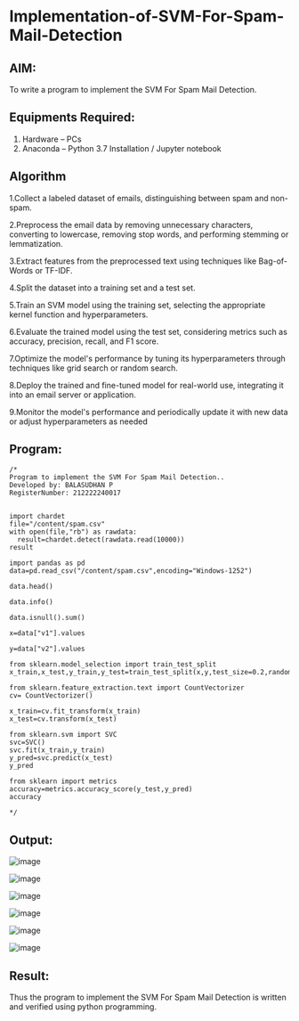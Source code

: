 # Implementation-of-SVM-For-Spam-Mail-Detection

## AIM:
To write a program to implement the SVM For Spam Mail Detection.

## Equipments Required:
1. Hardware – PCs
2. Anaconda – Python 3.7 Installation / Jupyter notebook

## Algorithm
1.Collect a labeled dataset of emails, distinguishing between spam and non-spam.

2.Preprocess the email data by removing unnecessary characters, converting to lowercase, removing stop words, and performing stemming or lemmatization.

3.Extract features from the preprocessed text using techniques like Bag-of-Words or TF-IDF.

4.Split the dataset into a training set and a test set.

5.Train an SVM model using the training set, selecting the appropriate kernel function and hyperparameters.

6.Evaluate the trained model using the test set, considering metrics such as accuracy, precision, recall, and F1 score.

7.Optimize the model's performance by tuning its hyperparameters through techniques like grid search or random search.

8.Deploy the trained and fine-tuned model for real-world use, integrating it into an email server or application.

9.Monitor the model's performance and periodically update it with new data or adjust hyperparameters as needed

## Program:
```
/*
Program to implement the SVM For Spam Mail Detection..
Developed by: BALASUDHAN P
RegisterNumber: 212222240017


import chardet
file="/content/spam.csv"
with open(file,"rb") as rawdata:
  result=chardet.detect(rawdata.read(10000))
result

import pandas as pd
data=pd.read_csv("/content/spam.csv",encoding="Windows-1252")

data.head()

data.info()

data.isnull().sum()

x=data["v1"].values

y=data["v2"].values

from sklearn.model_selection import train_test_split
x_train,x_test,y_train,y_test=train_test_split(x,y,test_size=0.2,random_state=0)

from sklearn.feature_extraction.text import CountVectorizer
cv= CountVectorizer()

x_train=cv.fit_transform(x_train)
x_test=cv.transform(x_test)

from sklearn.svm import SVC
svc=SVC()
svc.fit(x_train,y_train)
y_pred=svc.predict(x_test)
y_pred

from sklearn import metrics
accuracy=metrics.accuracy_score(y_test,y_pred)
accuracy

*/
```

## Output:

![image](https://github.com/BALASUDHAN18/Implementation-of-SVM-For-Spam-Mail-Detection/assets/118807740/bd7628bf-5459-4b0c-8fde-34f62589d9ea)

![image](https://github.com/BALASUDHAN18/Implementation-of-SVM-For-Spam-Mail-Detection/assets/118807740/c30da0a3-ec6a-48f8-927b-69cd2c891065)

![image](https://github.com/BALASUDHAN18/Implementation-of-SVM-For-Spam-Mail-Detection/assets/118807740/4afc5e53-0b8b-420f-8aee-1434e9edd157)

![image](https://github.com/BALASUDHAN18/Implementation-of-SVM-For-Spam-Mail-Detection/assets/118807740/04f82090-4c20-4422-873a-57eed6feaca1)

![image](https://github.com/BALASUDHAN18/Implementation-of-SVM-For-Spam-Mail-Detection/assets/118807740/5ad37680-e95d-4982-ae4d-e046f8baa4ae)



![image](https://github.com/BALASUDHAN18/Implementation-of-SVM-For-Spam-Mail-Detection/assets/118807740/74d31b57-8a96-4baf-a7c7-c5439ca2c9b1)


## Result:
Thus the program to implement the SVM For Spam Mail Detection is written and verified using python programming.
